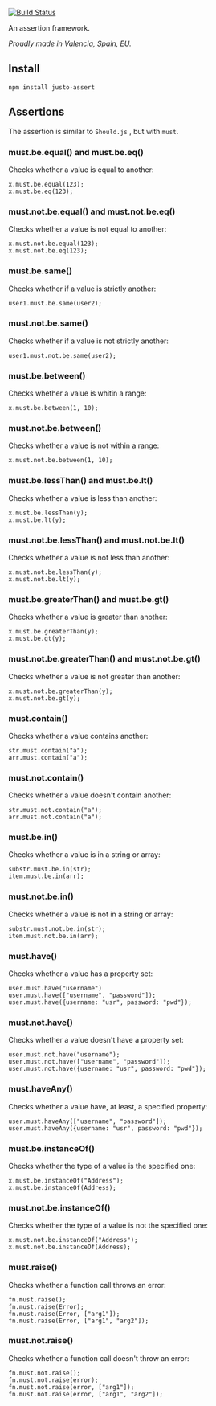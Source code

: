 [![Build Status](https://travis-ci.org/JustoJS/justo-assert.svg)](https://travis-ci.org/JustoJS/justo-assert)

An assertion framework.

*Proudly made in Valencia, Spain, EU.*

## Install

`npm install justo-assert`

## Assertions

The assertion is similar to `Should.js` , but with `must`.

### must.be.equal() and must.be.eq()

Checks whether a value is equal to another:

```
x.must.be.equal(123);
x.must.be.eq(123);
```

### must.not.be.equal() and must.not.be.eq()

Checks whether a value is not equal to another:

```
x.must.not.be.equal(123);
x.must.not.be.eq(123);
```

### must.be.same()

Checks whether if a value is strictly another:

```
user1.must.be.same(user2);
```

### must.not.be.same()

Checks whether if a value is not strictly another:

```
user1.must.not.be.same(user2);
```

### must.be.between()

Checks whether a value is whitin a range:

```
x.must.be.between(1, 10);
```

### must.not.be.between()

Checks whether a value is not within a range:

```
x.must.not.be.between(1, 10);
```

### must.be.lessThan() and must.be.lt()

Checks whether a value is less than another:

```
x.must.be.lessThan(y);
x.must.be.lt(y);
```

### must.not.be.lessThan() and must.not.be.lt()

Checks whether a value is not less than another:

```
x.must.not.be.lessThan(y);
x.must.not.be.lt(y);
```

### must.be.greaterThan() and must.be.gt()

Checks whether a value is greater than another:

```
x.must.be.greaterThan(y);
x.must.be.gt(y);
```

### must.not.be.greaterThan() and must.not.be.gt()

Checks whether a value is not greater than another:

```
x.must.not.be.greaterThan(y);
x.must.not.be.gt(y);
```

### must.contain()

Checks whether a value contains another:

```
str.must.contain("a");
arr.must.contain("a");
```

### must.not.contain()

Checks whether a value doesn't contain another:

```
str.must.not.contain("a");
arr.must.not.contain("a");
```

### must.be.in()

Checks whether a value is in a string or array:

```
substr.must.be.in(str);
item.must.be.in(arr);
```

### must.not.be.in()

Checks whether a value is not in a string or array:

```
substr.must.not.be.in(str);
item.must.not.be.in(arr);
```

### must.have()

Checks whether a value has a property set:

```
user.must.have("username")
user.must.have(["username", "password"]);
user.must.have({username: "usr", password: "pwd"});
```

### must.not.have()

Checks whether a value doesn't have a property set:

```
user.must.not.have("username");
user.must.not.have(["username", "password"]);
user.must.not.have({username: "usr", password: "pwd"});
```

### must.haveAny()

Checks whether a value have, at least, a specified property:

```
user.must.haveAny(["username", "password"]);
user.must.haveAny({username: "usr", password: "pwd"});
```

### must.be.instanceOf()

Checks whether the type of a value is the specified one:

```
x.must.be.instanceOf("Address");
x.must.be.instanceOf(Address);
```

### must.not.be.instanceOf()

Checks whether the type of a value is not the specified one:

```
x.must.not.be.instanceOf("Address");
x.must.not.be.instanceOf(Address);
```

### must.raise()

Checks whether a function call throws an error:

```
fn.must.raise();
fn.must.raise(Error);
fn.must.raise(Error, ["arg1"]);
fn.must.raise(Error, ["arg1", "arg2"]);
```

### must.not.raise()

Checks whether a function call doesn't throw an error:

```
fn.must.not.raise();
fn.must.not.raise(error);
fn.must.not.raise(error, ["arg1"]);
fn.must.not.raise(error, ["arg1", "arg2"]);
```
